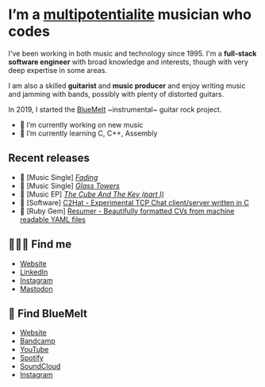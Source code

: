 # I’m a [multipotentialite][mp] musician who codes

I've been working in both music and technology since 1995. I'm a **full-stack software engineer** with broad knowledge and interests, though with very deep expertise in some areas.

I am also a skilled **guitarist** and **music producer** and enjoy writing music and jamming with bands, possibly with plenty of distorted guitars.

In 2019, I started the [BlueMelt][bm] ~instrumental~ guitar rock project.

- 🔭 I’m currently working on new music
- 🌱 I’m currently learning C, C++, Assembly

## Recent releases

 - 🎸 [Music Single] [_Fading_][fading]
 - 🎸 [Music Single] [_Glass Towers_][gt]
 - 🎸 [Music EP] [_The Cube And The Key (part I)_][cube]
 - 💾 [Software] [C2Hat - Experimental TCP Chat client/server written in C][c2hat]
 - 💎 [Ruby Gem] [Resumer - Beautifully formatted CVs from machine readable YAML files][resumer]

## 👨🏻‍💻 Find me

 - [Website](https://vito.tardia.me)
 - [LinkedIn](https://www.linkedin.com/in/vitotardia)
 - [Instagram](https://instagram.com/vtardia)
 - [Mastodon](https://mstdn.social/@vtardia)

## 🎸 Find BlueMelt

 - [Website][bm]
 - [Bandcamp](https://bluemelt.bandcamp.com/)
 - [YouTube](https://www.youtube.com/@bluemelt)
 - [Spotify](https://open.spotify.com/artist/0cI9evep9MGSEtwWcuKAOH)
 - [SoundCloud](https://soundcloud.com/Bluemeltmusic)
 - [Instagram](https://instagram.com/Bluemeltmusic)

[mp]: https://www.ted.com/talks/emilie_wapnick_why_some_of_us_don_t_have_one_true_calling
[bm]: https://bluemelt.co.uk
[fading]: https://bluemelt.co.uk/music/fading
[gt]: https://bluemelt.co.uk/music/glass-towers
[cube]: https://bluemelt.co.uk/music/the-cube-and-the-key-part-i
[c2hat]: https://github.com/vtardia/c2hat
[resumer]: https://github.com/vtardia/resumer
